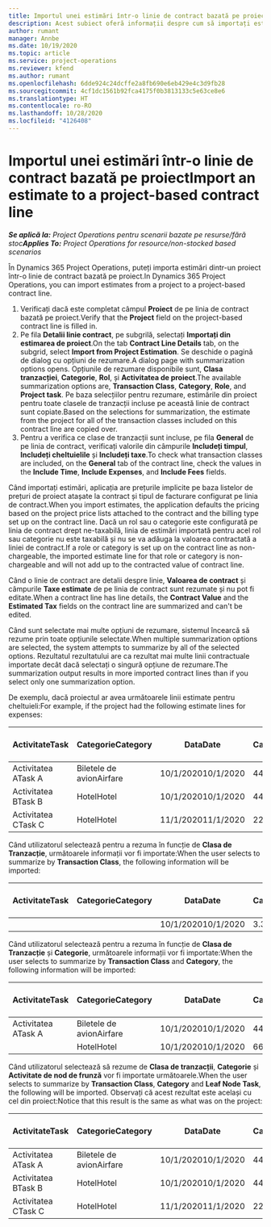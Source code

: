 ```yaml
---
title: Importul unei estimări într-o linie de contract bazată pe proiect
description: Acest subiect oferă informații despre cum să importați estimările dintr-un proiect într-o linie de contract.
author: rumant
manager: Annbe
ms.date: 10/19/2020
ms.topic: article
ms.service: project-operations
ms.reviewer: kfend
ms.author: rumant
ms.openlocfilehash: 6dde924c24dcffe2a8fb690e6eb429e4c3d9fb28
ms.sourcegitcommit: 4cf1dc1561b92fca4175f0b3813133c5e63ce8e6
ms.translationtype: HT
ms.contentlocale: ro-RO
ms.lasthandoff: 10/28/2020
ms.locfileid: "4126408"
---
```

# <a name="import-an-estimate-to-a-project-based-contract-line"></a><span data-ttu-id="b9a88-103">Importul unei estimări într-o linie de contract bazată pe proiect</span><span class="sxs-lookup"><span data-stu-id="b9a88-103">Import an estimate to a project-based contract line</span></span>

<span data-ttu-id="b9a88-104">_**Se aplică la:** Project Operations pentru scenarii bazate pe resurse/fără stoc_</span><span class="sxs-lookup"><span data-stu-id="b9a88-104">_**Applies To:** Project Operations for resource/non-stocked based scenarios_</span></span>

<span data-ttu-id="b9a88-105">În Dynamics 365 Project Operations, puteți importa estimări dintr-un proiect într-o linie de contract bazată pe proiect.</span><span class="sxs-lookup"><span data-stu-id="b9a88-105">In Dynamics 365 Project Operations, you can import estimates from a project to a project-based contract line.</span></span>

1. <span data-ttu-id="b9a88-106">Verificați dacă este completat câmpul **Proiect** de pe linia de contract bazată pe proiect.</span><span class="sxs-lookup"><span data-stu-id="b9a88-106">Verify that the **Project** field on the project-based contract line is filled in.</span></span>
2. <span data-ttu-id="b9a88-107">Pe fila **Detalii linie contract**, pe subgrilă, selectați **Importați din estimarea de proiect**.</span><span class="sxs-lookup"><span data-stu-id="b9a88-107">On the tab **Contract Line Details** tab, on the subgrid, select **Import from Project Estimation**.</span></span> <span data-ttu-id="b9a88-108">Se deschide o pagină de dialog cu opțiuni de rezumare.</span><span class="sxs-lookup"><span data-stu-id="b9a88-108">A dialog page with summarization options opens.</span></span> <span data-ttu-id="b9a88-109">Opțiunile de rezumare disponibile sunt, **Clasa tranzacției**, **Categorie**, **Rol**, și **Activitatea de proiect**.</span><span class="sxs-lookup"><span data-stu-id="b9a88-109">The available summarization options are, **Transaction Class**, **Category**, **Role**, and **Project task**.</span></span> <span data-ttu-id="b9a88-110">Pe baza selecțiilor pentru rezumare, estimările din proiect pentru toate clasele de tranzacții incluse pe această linie de contract sunt copiate.</span><span class="sxs-lookup"><span data-stu-id="b9a88-110">Based on the selections for summarization, the estimate from the project for all of the transaction classes included on this contract line are copied over.</span></span> 
3. <span data-ttu-id="b9a88-111">Pentru a verifica ce clase de tranzacții sunt incluse, pe fila **General** de pe linia de contract, verificați valorile din câmpurile **Includeți timpul**, **Includeți cheltuielile** și **Includeți taxe**.</span><span class="sxs-lookup"><span data-stu-id="b9a88-111">To check what transaction classes are included, on the **General** tab of the contract line, check the values in the **Include Time**, **Include Expenses**, and **Include Fees** fields.</span></span>

<span data-ttu-id="b9a88-112">Când importați estimări, aplicația are prețurile implicite pe baza listelor de prețuri de proiect atașate la contract și tipul de facturare configurat pe linia de contract.</span><span class="sxs-lookup"><span data-stu-id="b9a88-112">When you import estimates, the application defaults the pricing based on the project price lists attached to the contract and the billing type set up on the contract line.</span></span> <span data-ttu-id="b9a88-113">Dacă un rol sau o categorie este configurată pe linia de contract drept ne-taxabilă, linia de estimări importată pentru acel rol sau categorie nu este taxabilă și nu se va adăuga la valoarea contractată a liniei de contract.</span><span class="sxs-lookup"><span data-stu-id="b9a88-113">If a role or category is set up on the contract line as non-chargeable, the imported estimate line for that role or category is non-chargeable and will not add up to the contracted value of contract line.</span></span>

<span data-ttu-id="b9a88-114">Când o linie de contract are detalii despre linie, **Valoarea de contract** și câmpurile **Taxe estimate** de pe linia de contract sunt rezumate și nu pot fi editate.</span><span class="sxs-lookup"><span data-stu-id="b9a88-114">When a contract line has line details, the **Contract Value** and the **Estimated Tax** fields on the contract line are summarized and can't be edited.</span></span>

<span data-ttu-id="b9a88-115">Când sunt selectate mai multe opțiuni de rezumare, sistemul încearcă să rezume prin toate opțiunile selectate.</span><span class="sxs-lookup"><span data-stu-id="b9a88-115">When multiple summarization options are selected, the system attempts to summarize by all of the selected options.</span></span> <span data-ttu-id="b9a88-116">Rezultatul rezultatului are ca rezultat mai multe linii contractuale importate decât dacă selectați o singură opțiune de rezumare.</span><span class="sxs-lookup"><span data-stu-id="b9a88-116">The summarization output results in more imported contract lines than if you select only one summarization option.</span></span>

<span data-ttu-id="b9a88-117">De exemplu, dacă proiectul ar avea următoarele linii estimate pentru cheltuieli:</span><span class="sxs-lookup"><span data-stu-id="b9a88-117">For example, if the project had the following estimate lines for expenses:</span></span>

| <span data-ttu-id="b9a88-118">Activitate</span><span class="sxs-lookup"><span data-stu-id="b9a88-118">Task</span></span> | <span data-ttu-id="b9a88-119">Categorie</span><span class="sxs-lookup"><span data-stu-id="b9a88-119">Category</span></span> | <span data-ttu-id="b9a88-120">Data</span><span class="sxs-lookup"><span data-stu-id="b9a88-120">Date</span></span> | <span data-ttu-id="b9a88-121">Cantitate</span><span class="sxs-lookup"><span data-stu-id="b9a88-121">Quantity</span></span> | <span data-ttu-id="b9a88-122">Preț unitar</span><span class="sxs-lookup"><span data-stu-id="b9a88-122">Unit price</span></span> | <span data-ttu-id="b9a88-123">Sumă</span><span class="sxs-lookup"><span data-stu-id="b9a88-123">Amount</span></span> |
| --- | --- | --- | --- | --- | --- |
| <span data-ttu-id="b9a88-124">Activitatea A</span><span class="sxs-lookup"><span data-stu-id="b9a88-124">Task A</span></span> | <span data-ttu-id="b9a88-125">Biletele de avion</span><span class="sxs-lookup"><span data-stu-id="b9a88-125">Airfare</span></span> | <span data-ttu-id="b9a88-126">10/1/2020</span><span class="sxs-lookup"><span data-stu-id="b9a88-126">10/1/2020</span></span> | <span data-ttu-id="b9a88-127">4</span><span class="sxs-lookup"><span data-stu-id="b9a88-127">4</span></span> | <span data-ttu-id="b9a88-128">400</span><span class="sxs-lookup"><span data-stu-id="b9a88-128">400</span></span> | <span data-ttu-id="b9a88-129">1600</span><span class="sxs-lookup"><span data-stu-id="b9a88-129">1600</span></span> |
| <span data-ttu-id="b9a88-130">Activitatea B</span><span class="sxs-lookup"><span data-stu-id="b9a88-130">Task B</span></span> | <span data-ttu-id="b9a88-131">Hotel</span><span class="sxs-lookup"><span data-stu-id="b9a88-131">Hotel</span></span> | <span data-ttu-id="b9a88-132">10/1/2020</span><span class="sxs-lookup"><span data-stu-id="b9a88-132">10/1/2020</span></span> | <span data-ttu-id="b9a88-133">4</span><span class="sxs-lookup"><span data-stu-id="b9a88-133">4</span></span> | <span data-ttu-id="b9a88-134">200</span><span class="sxs-lookup"><span data-stu-id="b9a88-134">200</span></span> | <span data-ttu-id="b9a88-135">800</span><span class="sxs-lookup"><span data-stu-id="b9a88-135">800</span></span> |
| <span data-ttu-id="b9a88-136">Activitatea C</span><span class="sxs-lookup"><span data-stu-id="b9a88-136">Task C</span></span> | <span data-ttu-id="b9a88-137">Hotel</span><span class="sxs-lookup"><span data-stu-id="b9a88-137">Hotel</span></span> | <span data-ttu-id="b9a88-138">11/1/2020</span><span class="sxs-lookup"><span data-stu-id="b9a88-138">11/1/2020</span></span> | <span data-ttu-id="b9a88-139">2</span><span class="sxs-lookup"><span data-stu-id="b9a88-139">2</span></span> | <span data-ttu-id="b9a88-140">200</span><span class="sxs-lookup"><span data-stu-id="b9a88-140">200</span></span> | <span data-ttu-id="b9a88-141">400</span><span class="sxs-lookup"><span data-stu-id="b9a88-141">400</span></span> |

<span data-ttu-id="b9a88-142">Când utilizatorul selectează pentru a rezuma în funcție de **Clasa de Tranzacție**, următoarele informații vor fi importate:</span><span class="sxs-lookup"><span data-stu-id="b9a88-142">When the user selects to summarize by **Transaction Class**, the following information will be imported:</span></span>

| <span data-ttu-id="b9a88-143">Activitate</span><span class="sxs-lookup"><span data-stu-id="b9a88-143">Task</span></span> | <span data-ttu-id="b9a88-144">Categorie</span><span class="sxs-lookup"><span data-stu-id="b9a88-144">Category</span></span> | <span data-ttu-id="b9a88-145">Data</span><span class="sxs-lookup"><span data-stu-id="b9a88-145">Date</span></span> | <span data-ttu-id="b9a88-146">Cantitate</span><span class="sxs-lookup"><span data-stu-id="b9a88-146">Quantity</span></span> | <span data-ttu-id="b9a88-147">Preț unitar</span><span class="sxs-lookup"><span data-stu-id="b9a88-147">Unit price</span></span> | <span data-ttu-id="b9a88-148">Sumă</span><span class="sxs-lookup"><span data-stu-id="b9a88-148">Amount</span></span> |
| --- | --- | --- | --- | --- | --- |
| &nbsp;  | &nbsp;  | <span data-ttu-id="b9a88-149">10/1/2020</span><span class="sxs-lookup"><span data-stu-id="b9a88-149">10/1/2020</span></span> | <span data-ttu-id="b9a88-150">3.34</span><span class="sxs-lookup"><span data-stu-id="b9a88-150">3.34</span></span> | <span data-ttu-id="b9a88-151">840</span><span class="sxs-lookup"><span data-stu-id="b9a88-151">840</span></span> | <span data-ttu-id="b9a88-152">2800</span><span class="sxs-lookup"><span data-stu-id="b9a88-152">2800</span></span> |

<span data-ttu-id="b9a88-153">Când utilizatorul selectează pentru a rezuma în funcție de **Clasa de Tranzacție** și **Categorie**, următoarele informații vor fi importate:</span><span class="sxs-lookup"><span data-stu-id="b9a88-153">When the user selects to summarize by **Transaction Class** and **Category**, the following information will be imported:</span></span>

| <span data-ttu-id="b9a88-154">Activitate</span><span class="sxs-lookup"><span data-stu-id="b9a88-154">Task</span></span> | <span data-ttu-id="b9a88-155">Categorie</span><span class="sxs-lookup"><span data-stu-id="b9a88-155">Category</span></span> | <span data-ttu-id="b9a88-156">Data</span><span class="sxs-lookup"><span data-stu-id="b9a88-156">Date</span></span> | <span data-ttu-id="b9a88-157">Cantitate</span><span class="sxs-lookup"><span data-stu-id="b9a88-157">Quantity</span></span> | <span data-ttu-id="b9a88-158">Preț unitar</span><span class="sxs-lookup"><span data-stu-id="b9a88-158">Unit price</span></span> | <span data-ttu-id="b9a88-159">Sumă</span><span class="sxs-lookup"><span data-stu-id="b9a88-159">Amount</span></span> |
| --- | --- | --- | --- | --- | --- |
| <span data-ttu-id="b9a88-160">Activitatea A</span><span class="sxs-lookup"><span data-stu-id="b9a88-160">Task A</span></span> | <span data-ttu-id="b9a88-161">Biletele de avion</span><span class="sxs-lookup"><span data-stu-id="b9a88-161">Airfare</span></span> | <span data-ttu-id="b9a88-162">10/1/2020</span><span class="sxs-lookup"><span data-stu-id="b9a88-162">10/1/2020</span></span> | <span data-ttu-id="b9a88-163">4</span><span class="sxs-lookup"><span data-stu-id="b9a88-163">4</span></span> | <span data-ttu-id="b9a88-164">400</span><span class="sxs-lookup"><span data-stu-id="b9a88-164">400</span></span> | <span data-ttu-id="b9a88-165">1600</span><span class="sxs-lookup"><span data-stu-id="b9a88-165">1600</span></span> |
| &nbsp;  | <span data-ttu-id="b9a88-166">Hotel</span><span class="sxs-lookup"><span data-stu-id="b9a88-166">Hotel</span></span> | <span data-ttu-id="b9a88-167">10/1/2020</span><span class="sxs-lookup"><span data-stu-id="b9a88-167">10/1/2020</span></span> | <span data-ttu-id="b9a88-168">6</span><span class="sxs-lookup"><span data-stu-id="b9a88-168">6</span></span> | <span data-ttu-id="b9a88-169">200</span><span class="sxs-lookup"><span data-stu-id="b9a88-169">200</span></span> | <span data-ttu-id="b9a88-170">1200</span><span class="sxs-lookup"><span data-stu-id="b9a88-170">1200</span></span> |

<span data-ttu-id="b9a88-171">Când utilizatorul selectează să rezume de **Clasa de tranzacții**, **Categorie** și **Activitate de nod de frunză** vor fi importate următoarele.</span><span class="sxs-lookup"><span data-stu-id="b9a88-171">When the user selects to summarize by **Transaction Class**, **Category** and **Leaf Node Task**, the following will be imported.</span></span> <span data-ttu-id="b9a88-172">Observați că acest rezultat este același cu cel din proiect:</span><span class="sxs-lookup"><span data-stu-id="b9a88-172">Notice that this result is the same as what was on the project:</span></span>

| <span data-ttu-id="b9a88-173">Activitate</span><span class="sxs-lookup"><span data-stu-id="b9a88-173">Task</span></span> | <span data-ttu-id="b9a88-174">Categorie</span><span class="sxs-lookup"><span data-stu-id="b9a88-174">Category</span></span> | <span data-ttu-id="b9a88-175">Data</span><span class="sxs-lookup"><span data-stu-id="b9a88-175">Date</span></span> | <span data-ttu-id="b9a88-176">Cantitate</span><span class="sxs-lookup"><span data-stu-id="b9a88-176">Quantity</span></span> | <span data-ttu-id="b9a88-177">Preț unitar</span><span class="sxs-lookup"><span data-stu-id="b9a88-177">Unit price</span></span> | <span data-ttu-id="b9a88-178">Sumă</span><span class="sxs-lookup"><span data-stu-id="b9a88-178">Amount</span></span> |
| --- | --- | --- | --- | --- | --- |
| <span data-ttu-id="b9a88-179">Activitatea A</span><span class="sxs-lookup"><span data-stu-id="b9a88-179">Task A</span></span> | <span data-ttu-id="b9a88-180">Biletele de avion</span><span class="sxs-lookup"><span data-stu-id="b9a88-180">Airfare</span></span> | <span data-ttu-id="b9a88-181">10/1/2020</span><span class="sxs-lookup"><span data-stu-id="b9a88-181">10/1/2020</span></span> | <span data-ttu-id="b9a88-182">4</span><span class="sxs-lookup"><span data-stu-id="b9a88-182">4</span></span> | <span data-ttu-id="b9a88-183">400</span><span class="sxs-lookup"><span data-stu-id="b9a88-183">400</span></span> | <span data-ttu-id="b9a88-184">1600</span><span class="sxs-lookup"><span data-stu-id="b9a88-184">1600</span></span> |
| <span data-ttu-id="b9a88-185">Activitatea B</span><span class="sxs-lookup"><span data-stu-id="b9a88-185">Task B</span></span> | <span data-ttu-id="b9a88-186">Hotel</span><span class="sxs-lookup"><span data-stu-id="b9a88-186">Hotel</span></span> | <span data-ttu-id="b9a88-187">10/1/2020</span><span class="sxs-lookup"><span data-stu-id="b9a88-187">10/1/2020</span></span> | <span data-ttu-id="b9a88-188">4</span><span class="sxs-lookup"><span data-stu-id="b9a88-188">4</span></span> | <span data-ttu-id="b9a88-189">200</span><span class="sxs-lookup"><span data-stu-id="b9a88-189">200</span></span> | <span data-ttu-id="b9a88-190">800</span><span class="sxs-lookup"><span data-stu-id="b9a88-190">800</span></span> |
| <span data-ttu-id="b9a88-191">Activitatea C</span><span class="sxs-lookup"><span data-stu-id="b9a88-191">Task C</span></span> | <span data-ttu-id="b9a88-192">Hotel</span><span class="sxs-lookup"><span data-stu-id="b9a88-192">Hotel</span></span> | <span data-ttu-id="b9a88-193">11/1/2020</span><span class="sxs-lookup"><span data-stu-id="b9a88-193">11/1/2020</span></span> | <span data-ttu-id="b9a88-194">2</span><span class="sxs-lookup"><span data-stu-id="b9a88-194">2</span></span> | <span data-ttu-id="b9a88-195">200</span><span class="sxs-lookup"><span data-stu-id="b9a88-195">200</span></span> | <span data-ttu-id="b9a88-196">400</span><span class="sxs-lookup"><span data-stu-id="b9a88-196">400</span></span> |
